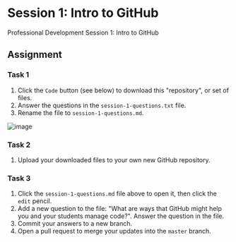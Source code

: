 # Session 1: Intro to GitHub
Professional Development Session 1: Intro to GitHub

## Assignment

### Task 1
1. Click the `Code` button (see below) to download this "repository", or set of files.
2. Answer the questions in the `session-1-questions.txt` file.
3. Rename the file to `session-1-questions.md`.

![image](https://user-images.githubusercontent.com/2359538/93855504-3b0c6100-fc7d-11ea-91ef-0859caf7fcb9.png)

### Task 2
1. Upload your downloaded files to your own new GitHub repository.

### Task 3
1. Click the `session-1-questions.md` file above to open it, then click the `edit` pencil. 
2. Add a new question to the file: "What are ways that GitHub might help you and your students manage code?". Answer the question in the file.
3. Commit your answers to a new branch.
4. Open a pull request to merge your updates into the `master` branch.
